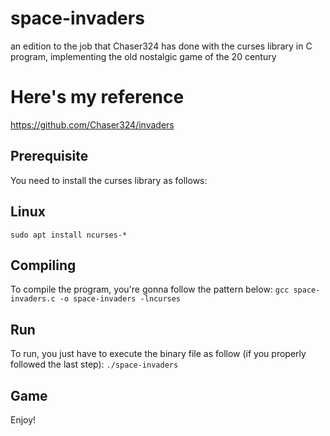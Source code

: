 # space-invaders
an edition to the job that Chaser324 has done with the curses library in C program, implementing the old nostalgic game of the 20 century


# Here's my reference
https://github.com/Chaser324/invaders

## Prerequisite

You need to install the curses library as follows:
## Linux

`sudo apt install ncurses-*`
## Compiling

To compile the program, you're gonna follow the pattern below:
`gcc space-invaders.c -o space-invaders -lncurses`

## Run

To run, you just have to execute the binary file as follow (if you properly followed the last step):
`./space-invaders`

## Game
Enjoy!
